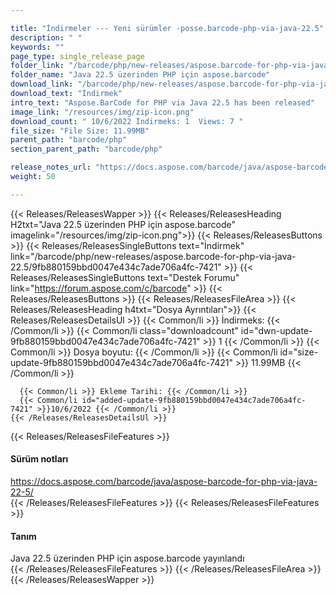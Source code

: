 ```yaml
---

title: "İndirmeler --- Yeni sürümler -posse.barcode-php-via-java-22.5"
description: " "
keywords: ""
page_type: single_release_page
folder_link: "/barcode/php/new-releases/aspose.barcode-for-php-via-java-22.5/"
folder_name: "Java 22.5 üzerinden PHP için aspose.barcode"
download_link: "/barcode/php/new-releases/aspose.barcode-for-php-via-java-22.5/9fb880159bbd0047e434c7ade706a4fc-7421"
download_text: "İndirmek"
intro_text: "Aspose.BarCode for PHP via Java 22.5 has been released"
image_link: "/resources/img/zip-icon.png"
download_count: " 10/6/2022 İndirmeks: 1  Views: 7 "
file_size: "File Size: 11.99MB"
parent_path: "barcode/php"
section_parent_path: "barcode/php"

release_notes_url: "https://docs.aspose.com/barcode/java/aspose-barcode-for-php-via-java-22-5/"
weight: 50

---
```


{{< Releases/ReleasesWapper >}}
  {{< Releases/ReleasesHeading H2txt="Java 22.5 üzerinden PHP için aspose.barcode" imagelink="/resources/img/zip-icon.png">}}
  {{< Releases/ReleasesButtons >}}
    {{< Releases/ReleasesSingleButtons text="İndirmek" link="/barcode/php/new-releases/aspose.barcode-for-php-via-java-22.5/9fb880159bbd0047e434c7ade706a4fc-7421" >}}
    {{< Releases/ReleasesSingleButtons text="Destek Forumu" link="https://forum.aspose.com/c/barcode" >}}
  {{< Releases/ReleasesButtons >}}
  {{< Releases/ReleasesFileArea >}}
    {{< Releases/ReleasesHeading h4txt="Dosya Ayrıntıları">}}
    {{< Releases/ReleasesDetailsUl >}}
      {{< Common/li >}} İndirmeks: {{< /Common/li >}}
      {{< Common/li class="downloadcount" id="dwn-update-9fb880159bbd0047e434c7ade706a4fc-7421" >}} 1 {{< /Common/li >}}
      {{< Common/li >}} Dosya boyutu: {{< /Common/li >}}
      {{< Common/li id="size-update-9fb880159bbd0047e434c7ade706a4fc-7421" >}} 11.99MB {{< /Common/li >}}

      {{< Common/li >}} Ekleme Tarihi: {{< /Common/li >}}
      {{< Common/li id="added-update-9fb880159bbd0047e434c7ade706a4fc-7421" >}}10/6/2022 {{< /Common/li >}}
    {{< /Releases/ReleasesDetailsUl >}}

  {{< Releases/ReleasesFileFeatures >}}
      <h4>Sürüm notları</h4><div><a href='https://docs.aspose.com/barcode/java/aspose-barcode-for-php-via-java-22-5/'>https://docs.aspose.com/barcode/java/aspose-barcode-for-php-via-java-22-5/</a></div>
  {{< /Releases/ReleasesFileFeatures >}}
  {{< Releases/ReleasesFileFeatures >}}
      <h4>Tanım</h4><div class="HTMLDescription">Java 22.5 üzerinden PHP için aspose.barcode yayınlandı</div>
  {{< /Releases/ReleasesFileFeatures >}}
 {{< /Releases/ReleasesFileArea >}}
{{< /Releases/ReleasesWapper >}}


